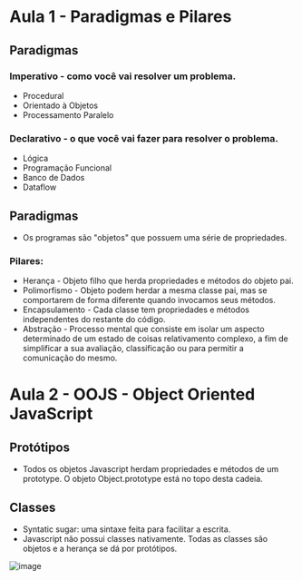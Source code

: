 # Aula 1 - Paradigmas e Pilares

## Paradigmas

### Imperativo - como você vai resolver um problema. 
- Procedural
- Orientado à Objetos
- Processamento Paralelo

### Declarativo - o que você vai fazer para resolver o problema.
- Lógica
- Programação Funcional
- Banco de Dados
- Dataflow

## Paradigmas 
- Os programas são "objetos" que possuem uma série de propriedades.

### Pilares:
- Herança - Objeto filho que herda propriedades e métodos do objeto pai. 
- Polimorfismo - Objeto podem herdar a mesma classe pai, mas se comportarem de forma diferente quando invocamos seus métodos.
- Encapsulamento - Cada classe tem propriedades e métodos independentes do restante do código.
- Abstração - Processo mental que consiste em isolar um aspecto determinado de um estado de coisas relativamento complexo, a fim de simplificar a sua avaliação, classificação ou para permitir a comunicação do mesmo.


# Aula 2 - OOJS - Object Oriented JavaScript

## Protótipos

- Todos os objetos Javascript herdam propriedades e métodos de um prototype. O objeto Object.prototype está no topo desta cadeia.

## Classes

- Syntatic sugar: uma sintaxe feita para facilitar a escrita.
- Javascript não possui classes nativamente. Todas as classes são objetos e a herança se dá por protótipos.

![image](https://user-images.githubusercontent.com/51412784/150228445-23f63583-3ed6-4b5a-9aab-9c837c9a14e2.png)
